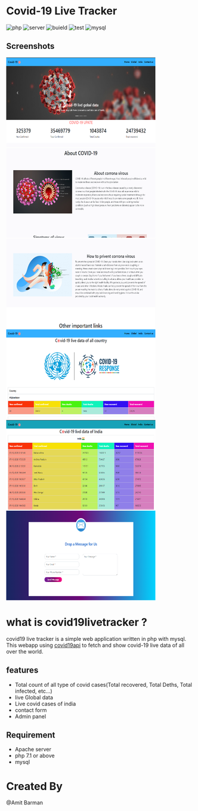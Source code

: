 # Covid-19 Live Tracker

![php](https://img.shields.io/badge/php-%3E%3D%207.1-brightgreen) ![server](https://img.shields.io/badge/Apache-xampp-blue) ![buield](https://img.shields.io/badge/build-passing-brightgreen) ![test](https://img.shields.io/badge/tests-passed-red) ![mysql](https://img.shields.io/badge/mysql-7.0-lightgrey)

## Screenshots

<p float="left">
	<img src="screenshots\Screenshot.png" height="240" width="400" />
	<img src="screenshots\Screenshot2.png" height="240" width="400" />
	<img src="screenshots\Screenshot3.png" height="240" width="400" />
	<img src="screenshots\Screenshot4.png" height="240" width="400" />
	<img src="screenshots\Screenshot5.png" height="240" width="400" />
	<img src="screenshots\Screenshot6.png" height="240" width="400" />
</p>

# what is covid19livetracker ?

covid19 live tracker is a simple web application written in php with mysql. This webapp using [covid19api](https://api.covid19api.com/) to fetch and show covid-19 live data of all over the world.

## features

- Total count of all type of covid cases(Total recovered, Total Deths, Total infected, etc...)
- live Global data
- Live covid cases of india
- contact form
- Admin panel

## Requirement

- Apache server
- php 7.1 or above
- mysql

# Created By

@Amit Barman
